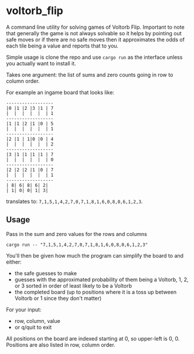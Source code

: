 # voltorb_flip

A command line utility for solving games of Voltorb Flip. Important to note
that generally the game is not always solvable so it helps by pointing out safe
moves or if there are no safe moves then it approximates the odds of each tile
being a value and reports that to you.

Simple usage is clone the repo and use `cargo run` as the interface unless you
actually want to install it.

Takes one argument: the list of sums and zero counts going in row to column order.

For example an ingame board that looks like:
```
------------------
|0 |1 |2 |3 |1 | 7
|  |  |  |  |  | 1
------------------
|1 |1 |2 |1 |0 | 5
|  |  |  |  |  | 1
------------------
|2 |1 | 1|0 |0 | 4
|  |  |  |  |  | 2
------------------
|3 |1 |1 |1 |1 | 7
|  |  |  |  |  | 0
------------------
|2 |2 |2 |1 |0 | 7
|  |  |  |  |  | 1
------------------
| 8| 6| 8| 6| 2|
| 1| 0| 0| 1| 3|
```

translates to: `7,1,5,1,4,2,7,0,7,1,8,1,6,0,8,0,6,1,2,3`.

## Usage

Pass in the sum and zero values for the rows and columns
```
cargo run -- "7,1,5,1,4,2,7,0,7,1,8,1,6,0,8,0,6,1,2,3"
```

You'll then be given how much the program can simplify the board to and either:

 - the safe guesses to make
 - guesses with the approximated probability of them being a Voltorb, 1, 2, or 3 sorted in order of least likely to be a Voltorb
 - the completed board (up to positions where it is a toss up between Voltorb or 1 since they don't matter)

For your input: 

 - row, column, value
 - or q/quit to exit

All positions on the board are indexed starting at 0, so upper-left is 0, 0. 
Positions are also listed in row, column order.


